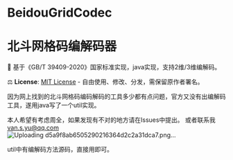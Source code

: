 # BeidouGridCodec
# 北斗网格码编解码器  
   📜 基于《GB/T 39409-2020》国家标准实现，java实现，支持2维/3维编解码。
   
⚖️ **License**: [MIT License](LICENSE) - 自由使用、修改、分发，需保留原作者署名。

因为网上找到的北斗网格码编码解码的工具多少都有点问题，官方又没有出编解码工具，遂用java写了一个util实现。

本人希望有考虑周全，如果发现有不对的地方请在Issues中提出。
或者联系我
van.s.yu@qq.com
![Uploading d5a9f8ab6505290216364d2c2a31dca7.png…]()


util中有编解码方法源码，直接用即可。
